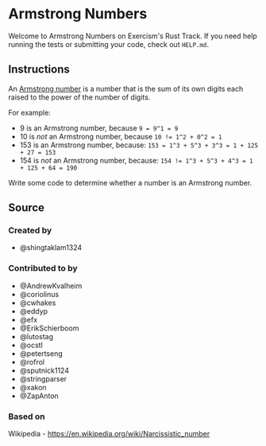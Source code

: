 # Armstrong Numbers

Welcome to Armstrong Numbers on Exercism's Rust Track.
If you need help running the tests or submitting your code, check out `HELP.md`.

## Instructions

An [Armstrong number](https://en.wikipedia.org/wiki/Narcissistic_number) is a number that is the sum of its own digits each raised to the power of the number of digits.

For example:

- 9 is an Armstrong number, because `9 = 9^1 = 9`
- 10 is *not* an Armstrong number, because `10 != 1^2 + 0^2 = 1`
- 153 is an Armstrong number, because: `153 = 1^3 + 5^3 + 3^3 = 1 + 125 + 27 = 153`
- 154 is *not* an Armstrong number, because: `154 != 1^3 + 5^3 + 4^3 = 1 + 125 + 64 = 190`

Write some code to determine whether a number is an Armstrong number.

## Source

### Created by

- @shingtaklam1324

### Contributed to by

- @AndrewKvalheim
- @coriolinus
- @cwhakes
- @eddyp
- @efx
- @ErikSchierboom
- @lutostag
- @ocstl
- @petertseng
- @rofrol
- @sputnick1124
- @stringparser
- @xakon
- @ZapAnton

### Based on

Wikipedia - https://en.wikipedia.org/wiki/Narcissistic_number
